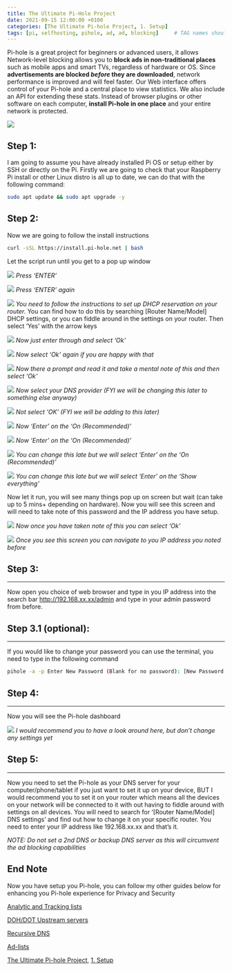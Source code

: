 ```yaml
---
title: The Ultimate Pi-Hole Project
date: 2021-09-15 12:00:00 +0100 
categories: [The Ultimate Pi-hole Project, 1. Setup]
tags: [pi, selfhosting, pihole, ad, ad, blocking]     # TAG names should always be lowercase
---
```


Pi-hole is a great project for beginners or advanced users, it allows Network-level blocking allows you to **block ads in non-traditional places** such as mobile apps and smart TVs, regardless of hardware or OS. Since **advertisements are blocked _before_ they are downloaded**, network performance is improved and will feel faster. Our Web interface offers control of your Pi-hole and a central place to view statistics. We also include an API for extending these stats. Instead of browser plugins or other software on each computer, **install Pi-hole in one place** and your entire network is protected.

![](/assets/image-2-1024x560.png)

## Step 1:[](#step-1)

I am going to assume you have already installed Pi OS or setup either by SSH or directly on the Pi. Firstly we are going to check that your Raspberry Pi install or other Linux distro is all up to date, we can do that with the following command:

```bash
sudo apt update && sudo apt upgrade -y
```

## Step 2:[](#step-2)

Now we are going to follow the install instructions

```bash
curl -sSL https://install.pi-hole.net | bash
```

Let the script run until you get to a pop up window

![](/assets/image-3-1024x538.png)
 _Press ‘ENTER’_

![](/assets/image-4-1024x541.png)
 _Press ‘ENTER’ again_

![](/assets/image-5-1024x539.png)
 _You need to follow the instructions to set up DHCP reservation on your router._ You can find how to do this by searching \[Router Name/Model\] DHCP settings, or you can fiddle around in the settings on your router. Then select ‘Yes’ with the arrow keys

![](/assets/image-6-1024x540.png)
 _Now just enter through and select ‘Ok’_

![](/assets/image-7-1024x541.png)
 _Now select ‘Ok’ again if you are happy with that_

![](/assets/image-8-1024x539.png)
 _Now there a prompt and read it and take a mental note of this and then select ‘Ok’_

![](/assets/image-9-1024x541.png)
 _Now select your DNS provider (FYI we will be changing this later to something else anyway)_

![](/assets/image-10-1024x541.png)
 _Not select ‘OK’ (FYI we will be adding to this later)_

![](/assets/image-11-1024x540.png)
 _Now ‘Enter’ on the ‘On (Recommended)’_

![](/assets/image-12-1024x540.png)
 _Now ‘Enter’ on the ‘On (Recommended)’_

![](/assets/image-13-1024x540.png)
 _You can change this late but we will select ‘Enter’ on the ‘On (Recommended)’_

![](/assets/image-14-1024x538.png)
 _You can change this late but we will select ‘Enter’ on the ‘Show everything’_

Now let it run, you will see many things pop up on screen but wait (can take up to 5 mins+ depending on hardware). Now you will see this screen and will need to take note of this password and the IP address you have setup.

![](/assets/image-15-1024x538.png)
 _Now once you have taken note of this you can select ‘Ok’_

![](/assets/image-16-1024x541.png)
 _Once you see this screen you can navigate to you IP address you noted before_

## Step 3:[](#step-3)
------------------

Now open you choice of web browser and type in you IP address into the search bar http://192.168.xx.xx/admin and type in your admin password from before.

## Step 3.1 (optional):[](#step-31-optional)
-----------------------------------------

If you would like to change your password you can use the terminal, you need to type in the following command

```bash
pihole -a -p Enter New Password (Blank for no password): [New Password Enter Here]
```

## Step 4:[](#step-4)
------------------

Now you will see the Pi-hole dashboard

![](/assets/image-17-1024x487.png)
 _I would recommend you to have a look around here, but don’t change any settings yet_

## Step 5:[](#step-5)
------------------

Now you need to set the Pi-hole as your DNS server for your computer/phone/tablet if you just want to set it up on your device, BUT I would recommend you to set it on your router which means all the devices on your network will be connected to it with out having to fiddle around with settings on all devices. You will need to search for ‘\[Router Name/Model\] DNS settings’ and find out how to change it on your specific router. You need to enter your IP address like 192.168.xx.xx and that’s it.

_NOTE: Do not set a 2nd DNS or backup DNS server as this will circumvent the ad blocking capabilities_

End Note[](#end-note)
---------------------

Now you have setup you Pi-hole, you can follow my other guides below for enhancing you Pi-hole experience for Privacy and Security

[Analytic and Tracking lists](https://docs.sammatthews.co.uk/posts/TBC)

[DOH/DOT Upstream servers](https://docs.sammatthews.co.uk/posts/DOHUpstreamServerCloudflared/)

[Recursive DNS](https://docs.sammatthews.co.uk/posts/Unbound-RecursiveDNSResolving/)

[Ad-lists](https://docs.sammatthews.co.uk/posts/Pi-hole-Adlist/)

[The Ultimate Pi-hole Project](//categories/the-ultimate-pi-hole-project/), [1\. Setup](//categories/1-setup/)
